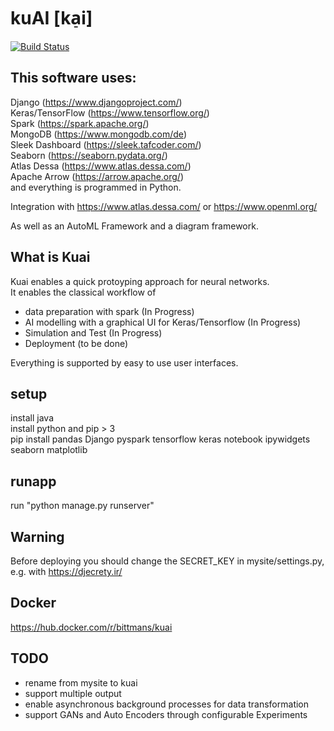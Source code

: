 # kuAI [ka̠i]
[![Build Status](https://travis-ci.com/phalix/kuai.svg?branch=master)](https://travis-ci.com/phalix/kuai)
## This software uses:
Django (https://www.djangoproject.com/)  
Keras/TensorFlow (https://www.tensorflow.org/)  
Spark (https://spark.apache.org/)  
MongoDB (https://www.mongodb.com/de)  
Sleek Dashboard (https://sleek.tafcoder.com/)  
Seaborn (https://seaborn.pydata.org/)  
Atlas Dessa (https://www.atlas.dessa.com/)  
Apache Arrow (https://arrow.apache.org/)  
and everything is programmed in Python.  

Integration with https://www.atlas.dessa.com/ or https://www.openml.org/

As well as an AutoML Framework and a diagram framework.

## What is Kuai
Kuai enables a quick protoyping approach for neural networks.  
It enables the classical workflow of  
* data preparation with spark (In Progress)
* AI modelling with a graphical UI for Keras/Tensorflow (In Progress)  
* Simulation and Test  (In Progress) 
* Deployment (to be done)

Everything is supported by easy to use user interfaces.

## setup
install java  
install python and pip > 3  
pip install pandas Django pyspark tensorflow keras notebook ipywidgets seaborn matplotlib

## runapp
run "python manage.py runserver"
## Warning
Before deploying you should change the SECRET_KEY in mysite/settings.py, e.g. with https://djecrety.ir/  

## Docker
https://hub.docker.com/r/bittmans/kuai

## TODO
* rename from mysite to kuai
* support multiple output
* enable asynchronous background processes for data transformation
* support GANs and Auto Encoders through configurable Experiments


